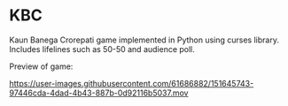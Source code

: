 # KBC
Kaun Banega Crorepati game implemented in Python using curses library. Includes lifelines such as 50-50 and audience poll.

Preview of game:

https://user-images.githubusercontent.com/61686882/151645743-97446cda-4dad-4b43-887b-0d92116b5037.mov

